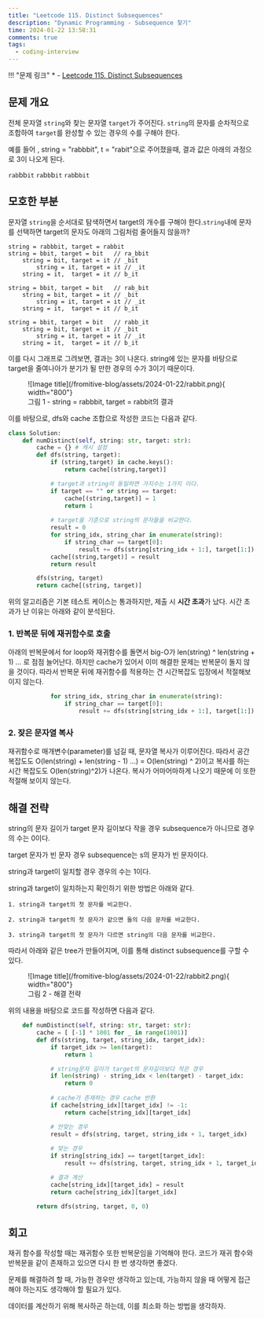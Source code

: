 ```yaml
---
title: "Leetcode 115. Distinct Subsequences"
description: "Dynamic Programming - Subsequence 찾기"
time: 2024-01-22 13:58:31
comments: true
tags:
  - coding-interview
---
```


!!! "문제 링크"
    * - [Leetcode 115. Distinct Subsequences](https://leetcode.com/problems/distinct-subsequences/description/)

## 문제 개요

전체 문자열 `string`와 찾는 문자열 `target`가 주어진다. `string`의 문자를 순차적으로 조합하여 `target`를 완성할 수 있는 경우의 수를 구해야 한다.

예를 들어 , string = "rabbbit", t = "rabit"으로 주어졌을때, 결과 값은 아래의 과정으로 3이 나오게 된다.

`rab`bb`it`
`ra`b`b`b`it`
`rab`b`bit`

## 모호한 부분

문자열 `string`을 순서대로 탐색하면서 target의 개수를 구해야 한다.`string`내에 문자를 선택하면 target의 문자도 아래의 그림처럼 줄어들지 않을까?

```
string = rabbbit, target = rabbit
string = bbit, target = bit   // ra_bbit
    string = bit, target = it // _bit
        string = it, target = it // _it
    string = it,  target = it // b_it

string = bbit, target = bit   // rab_bit
    string = bit, target = it // _bit
        string = it, target = it // _it
    string = it,  target = it // b_it

string = bbit, target = bit   // rabb_it
    string = bit, target = it // _bit
        string = it, target = it // _it
    string = it,  target = it // b_it
```

이를 다시 그래프로 그려보면, 결과는 3이 나온다. string에 있는 문자를 바탕으로 target을 줄여나아가 분기가 될 만한 경우의 수가 3이기 때문이다.

<figure markdown>
![Image title](/fromitive-blog/assets/2024-01-22/rabbit.png){ width="800"}
<figcaption>그림 1 - string = rabbbit, target = rabbit의 결과</figcaption>
</figure>

이를 바탕으로, dfs와 cache 조합으로 작성한 코드는 다음과 같다.

``` python
class Solution:
    def numDistinct(self, string: str, target: str):
        cache = {} # 캐시 설정
        def dfs(string, target):
            if (string,target) in cache.keys():
                return cache[(string,target)]

            # target과 string이 동일하면 가지수는 1가지 이다.
            if target == "" or string == target:
                cache[(string,target)] = 1
                return 1
            
            # target을 기준으로 string의 문자들을 비교한다.
            result = 0
            for string_idx, string_char in enumerate(string):
                if string_char == target[0]:
                    result += dfs(string[string_idx + 1:], target[1:])
            cache[(string,target)] = result
            return result

        dfs(string, target)
        return cache[(string, target)]
```

위의 알고리즘은 기본 테스트 케이스는 통과하지만, 제출 시 **시간 초과**가 났다. 시간 초과가 난 이유는 아래와 같이 분석된다.

### 1. 반복문 뒤에 재귀함수로 호출

아래의 반복문에서 for loop와 재귀함수를 돌면서 big-O가 len(string) ^ len(string + 1) ... 로 점점 늘어난다. 하지만 cache가 있어서 이미 해결한 문제는 반복문이 돌지 않을 것이다. 따라서 반복문 뒤에 재귀함수를 적용하는 건 시간복잡도 입장에서 적절해보이지 않는다.

``` python hl_lines="1 3"
            for string_idx, string_char in enumerate(string):
                if string_char == target[0]:
                    result += dfs(string[string_idx + 1:], target[1:])
```


### 2. 잦은 문자열 복사

재귀함수로 매개변수(parameter)를 넘길 때, 문자열 복사가 이루어진다. 따라서 공간 복잡도도 O(len(string) + len(string - 1) ...)  =  O(len(string) ^ 2)이고 복사를 하는 시간 복잡도도 O(len(string)^2)가 나온다. 복사가 어마어마하게 나오기 때문에 이 또한 적절해 보이지 않는다.


## 해결 전략

string의 문자 길이가 target 문자 길이보다 작을 경우 subsequence가 아니므로 경우의 수는 0이다.   

target 문자가 빈 문자 경우 subsequence는 s의 문자가 빈 문자이다. 

string과 target이 일치할 경우 경우의 수는 1이다.

string과 target이 일치하는지 확인하기 위한 방법은 아래와 같다.

```
1. string과 target의 첫 문자를 비교한다.

2. string과 target의 첫 문자가 같으면 둘의 다음 문자를 바교한다.

3. string과 target의 첫 문자가 다르면 string의 다음 문자를 비교한다.
```

따라서 아래와 같은 tree가 만들어지며, 이를 통해 distinct subsequence를 구할 수 있다.

<figure markdown>
![Image title](/fromitive-blog/assets/2024-01-22/rabbit2.png){ width="800"}
<figcaption>그림 2 - 해결 전략</figcaption>
</figure>

위의 내용을 바탕으로 코드를 작성하면 다음과 같다. 

``` python
    def numDistinct(self, string: str, target: str):
        cache = [ [-1] * 1001 for _ in range(1001)]
        def dfs(string, target, string_idx, target_idx):
            if target_idx >= len(target):
                return 1

            # string문자 길이가 target의 문자길이보다 작은 경우
            if len(string) - string_idx < len(target) - target_idx:
                return 0
            
            # cache가 존재하는 경우 cache 반환
            if cache[string_idx][target_idx] != -1:
                return cache[string_idx][target_idx]

            # 안맞는 경우
            result = dfs(string, target, string_idx + 1, target_idx)
            
            # 맞는 경우
            if string[string_idx] == target[target_idx]:
                result += dfs(string, target, string_idx + 1, target_idx + 1)

            # 결과 계산
            cache[string_idx][target_idx] = result
            return cache[string_idx][target_idx]

        return dfs(string, target, 0, 0)
```

## 회고

재귀 함수를 작성할 때는 재귀함수 또한 반복문임을 기억해야 한다. 코드가 재귀 함수와 반복문을 같이 존재하고 있으면 다시 한 번 생각하면 좋겠다.   

문제를 해결하려 할 때, 가능한 경우만 생각하고 있는데, 가능하지 않을 때 어떻게 접근해야 하는지도 생각해야 할 필요가 있다.

데이터를 계산하기 위해 복사하곤 하는데, 이를 최소화 하는 방법을 생각하자.




